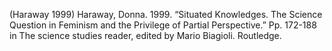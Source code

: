 ﻿(Haraway 1999)
Haraway, Donna. 1999. “Situated Knowledges. The Science Question in Feminism and the Privilege of Partial Perspective.” Pp. 172-188 in The science studies reader, edited by Mario Biagioli. Routledge.












